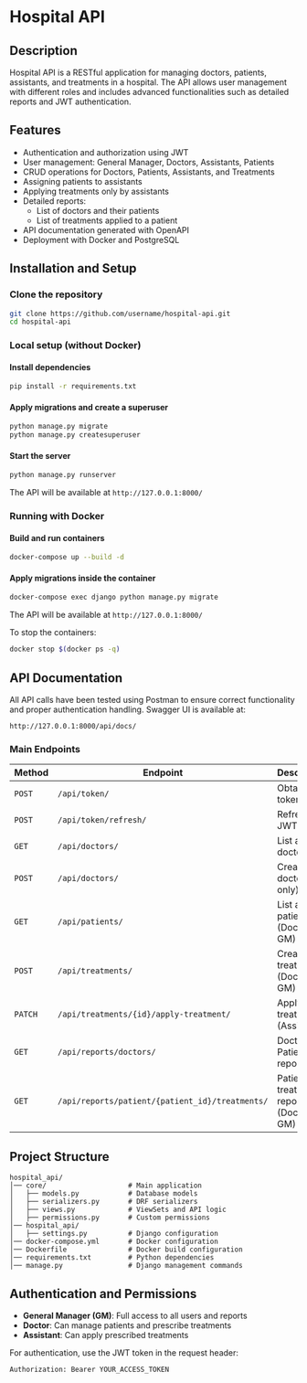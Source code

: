 # Hospital API

## Description
Hospital API is a RESTful application for managing doctors, patients, assistants, and treatments in a hospital. The API allows user management with different roles and includes advanced functionalities such as detailed reports and JWT authentication.

## Features
- Authentication and authorization using JWT
- User management: General Manager, Doctors, Assistants, Patients
- CRUD operations for Doctors, Patients, Assistants, and Treatments
- Assigning patients to assistants
- Applying treatments only by assistants
- Detailed reports:
  - List of doctors and their patients
  - List of treatments applied to a patient
- API documentation generated with OpenAPI
- Deployment with Docker and PostgreSQL

## Installation and Setup

### Clone the repository
```sh
git clone https://github.com/username/hospital-api.git
cd hospital-api
```

### Local setup (without Docker)

#### Install dependencies
```sh
pip install -r requirements.txt
```

#### Apply migrations and create a superuser
```sh
python manage.py migrate
python manage.py createsuperuser
```

#### Start the server
```sh
python manage.py runserver
```
The API will be available at `http://127.0.0.1:8000/`

### Running with Docker

#### Build and run containers
```sh
docker-compose up --build -d
```

#### Apply migrations inside the container
```sh
docker-compose exec django python manage.py migrate
```

The API will be available at `http://127.0.0.1:8000/`

To stop the containers:
```sh
docker stop $(docker ps -q)
```

## API Documentation

All API calls have been tested using Postman to ensure correct functionality and proper authentication handling.
Swagger UI is available at:
```
http://127.0.0.1:8000/api/docs/
```

### Main Endpoints
| Method  | Endpoint | Description |
|---------|---------|-------------|
| `POST`  | `/api/token/` | Obtain JWT token |
| `POST`  | `/api/token/refresh/` | Refresh JWT token |
| `GET`   | `/api/doctors/` | List all doctors |
| `POST`  | `/api/doctors/` | Create a doctor (GM only) |
| `GET`   | `/api/patients/` | List all patients (Doctor, GM) |
| `POST`  | `/api/treatments/` | Create a treatment (Doctor, GM) |
| `PATCH` | `/api/treatments/{id}/apply-treatment/` | Apply treatment (Assistant) |
| `GET`   | `/api/reports/doctors/` | Doctor-Patient report (GM) |
| `GET`   | `/api/reports/patient/{patient_id}/treatments/` | Patient treatment report (Doctor, GM) |

## Project Structure
```plaintext
hospital_api/
│── core/                    # Main application
│   ├── models.py            # Database models
│   ├── serializers.py       # DRF serializers
│   ├── views.py             # ViewSets and API logic
│   ├── permissions.py       # Custom permissions
│── hospital_api/
│   ├── settings.py          # Django configuration
│── docker-compose.yml       # Docker configuration
│── Dockerfile               # Docker build configuration
│── requirements.txt         # Python dependencies
│── manage.py                # Django management commands
```

## Authentication and Permissions
- **General Manager (GM)**: Full access to all users and reports
- **Doctor**: Can manage patients and prescribe treatments
- **Assistant**: Can apply prescribed treatments

For authentication, use the JWT token in the request header:
```http
Authorization: Bearer YOUR_ACCESS_TOKEN
```